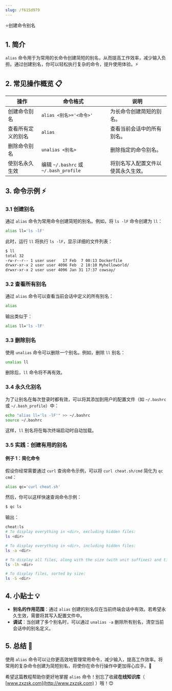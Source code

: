 ```yaml
---
slug: /f615d979
---
```

⭐创建命令别名

## 1. 简介

`alias` 命令用于为常用的长命令创建简短的别名，从而提高工作效率，减少输入负担。通过创建别名，你可以轻松执行复杂的命令，提升使用体验。⚡

## 2. 常见操作概览 📋

| 操作                           | 命令格式                  | 说明                            |
|--------------------------------|-------------------------|---------------------------------|
| 创建命令别名                    | `alias <别名>='<命令>'`  | 为长命令创建简短的别名。          |
| 查看所有定义的别名              | `alias`                  | 查看当前会话中的所有别名。        |
| 删除命令别名                    | `unalias <别名>`          | 删除指定的命令别名。              |
| 使别名永久生效                  | 编辑 `~/.bashrc` 或 `~/.bash_profile` | 将别名写入配置文件以使其永久生效。 |

## 3. 命令示例 ⚡

### 3.1 创建别名

通过 `alias` 命令为常用命令创建简短的别名。例如，将 `ls -lF` 命令创建为 `ll`：

```bash
alias ll='ls -lF'
```

此时，运行 `ll` 将执行 `ls -lF`，显示详细的文件列表：

```bash
$ ll
total 32
-rw-r--r-- 1 user user   17 Feb  7 00:13 Dockerfile
drwxr-xr-x 2 user user 4096 Feb  2 18:10 Myhelloworld/
drwxr-xr-x 2 user user 4096 Jan 31 17:37 cowsay/
```

### 3.2 查看所有别名

通过 `alias` 命令可以查看当前会话中定义的所有别名：

```bash
alias
```

输出类似于：

```bash
alias ll='ls -lF'
```

### 3.3 删除别名

使用 `unalias` 命令可以删除一个别名。例如，删除 `ll` 别名：

```bash
unalias ll
```

删除后，`ll` 命令将不再有效。

### 3.4 永久化别名

为了让别名在每次登录时都有效，可以将其添加到用户的配置文件（如 `~/.bashrc` 或 `~/.bash_profile`）中：

```bash
echo "alias ll='ls -lF'" >> ~/.bashrc
source ~/.bashrc
```

这样，`ll` 别名将在每次终端启动时自动加载。

### 3.5 实践：创建有用的别名

#### 例子 1：简化命令

假设你经常需要通过 `curl` 查询命令示例，可以将 `curl cheat.sh/cmd` 简化为 `qc cmd`：

```bash
alias qc='curl cheat.sh'
```

然后，你可以这样快速查询命令示例：

```bash
$ qc ls
```

输出：

```bash
cheat:ls
# To display everything in <dir>, excluding hidden files:
ls <dir>

# To display everything in <dir>, including hidden files:
ls -a <dir>

# To display all files, along with the size (with unit suffixes) and timestamp:
ls -lh <dir>

# To display files, sorted by size:
ls -S <dir>
```

## 4. 小贴士 💡

- **别名的作用范围**：通过 `alias` 创建的别名仅在当前终端会话中有效。若希望永久生效，需要将其写入配置文件中。
- **调试**：当创建了多个别名时，可以通过 `unalias -a` 删除所有别名，清空当前会话中的别名定义。

## 5. 总结 🎯

使用 `alias` 命令可以让你更高效地管理常用命令，减少输入，提高工作效率。将常用的复杂命令创建为简短别名，将使你在命令行操作中更加得心应手。🚀

希望这篇教程帮助你更好地掌握 `alias` 命令！别忘了收藏**在线知识库**（ [www.zxzsk.com](http://www.zxzsk.com) ）哦！😊
